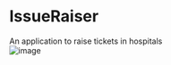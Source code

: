 # IssueRaiser
An application to raise tickets in hospitals
<br>
![image](https://github.com/Aashray446/IssueRaiser/assets/69245931/659e2232-3288-40eb-a9e8-81062353d329)
